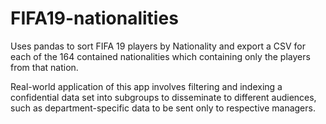 # FIFA19-nationalities
Uses pandas to sort FIFA 19 players by Nationality and export a CSV for each of the 164 contained nationalities which containing only the players from that nation.

Real-world application of this app involves filtering and indexing a confidential data set into subgroups to disseminate to different audiences, such as department-specific data to be sent only to respective managers. 

